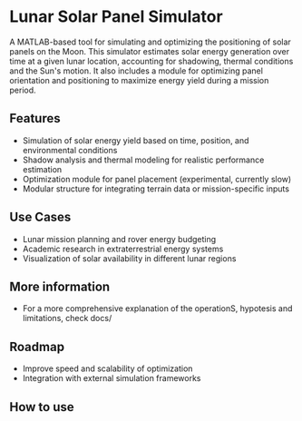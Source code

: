 # Lunar Solar Panel Simulator

A MATLAB-based tool for simulating and optimizing the positioning of solar panels on the Moon. This simulator estimates solar energy generation over time at a given lunar location, accounting for shadowing, thermal conditions and the Sun's motion. It also includes a module for optimizing panel orientation and positioning to maximize energy yield during a mission period.

## Features

- Simulation of solar energy yield based on time, position, and environmental conditions
- Shadow analysis and thermal modeling for realistic performance estimation
- Optimization module for panel placement (experimental, currently slow)
- Modular structure for integrating terrain data or mission-specific inputs

## Use Cases

- Lunar mission planning and rover energy budgeting
- Academic research in extraterrestrial energy systems
- Visualization of solar availability in different lunar regions

## More information

- For a more comprehensive explanation of the operationS, hypotesis and limitations, check docs/

## Roadmap

- Improve speed and scalability of optimization
- Integration with external simulation frameworks

## How to use
